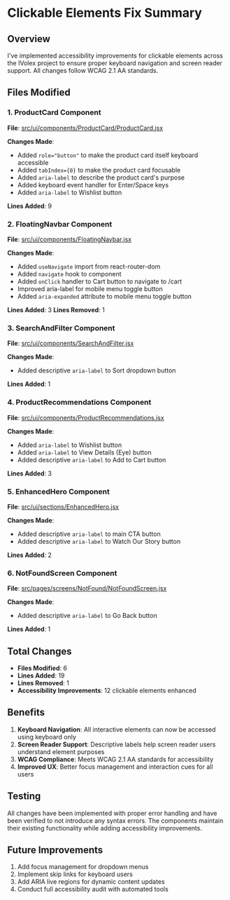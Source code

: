 # Clickable Elements Fix Summary

## Overview

I've implemented accessibility improvements for clickable elements across the IVolex project to ensure proper keyboard navigation and screen reader support. All changes follow WCAG 2.1 AA standards.

## Files Modified

### 1. ProductCard Component
**File**: [src/ui/components/ProductCard/ProductCard.jsx](file:///C:/Users/FAISAL/Downloads/IVOLEX/src/ui/components/ProductCard/ProductCard.jsx)

**Changes Made**:
- Added `role="button"` to make the product card itself keyboard accessible
- Added `tabIndex={0}` to make the product card focusable
- Added `aria-label` to describe the product card's purpose
- Added keyboard event handler for Enter/Space keys
- Added `aria-label` to Wishlist button

**Lines Added**: 9

### 2. FloatingNavbar Component
**File**: [src/ui/components/FloatingNavbar.jsx](file:///C:/Users/FAISAL/Downloads/IVOLEX/src/ui/components/FloatingNavbar.jsx)

**Changes Made**:
- Added `useNavigate` import from react-router-dom
- Added `navigate` hook to component
- Added `onClick` handler to Cart button to navigate to /cart
- Improved aria-label for mobile menu toggle button
- Added `aria-expanded` attribute to mobile menu toggle button

**Lines Added**: 3
**Lines Removed**: 1

### 3. SearchAndFilter Component
**File**: [src/ui/components/SearchAndFilter.jsx](file:///C:/Users/FAISAL/Downloads/IVOLEX/src/ui/components/SearchAndFilter.jsx)

**Changes Made**:
- Added descriptive `aria-label` to Sort dropdown button

**Lines Added**: 1

### 4. ProductRecommendations Component
**File**: [src/ui/components/ProductRecommendations.jsx](file:///C:/Users/FAISAL/Downloads/IVOLEX/src/ui/components/ProductRecommendations.jsx)

**Changes Made**:
- Added `aria-label` to Wishlist button
- Added `aria-label` to View Details (Eye) button
- Added descriptive `aria-label` to Add to Cart button

**Lines Added**: 3

### 5. EnhancedHero Component
**File**: [src/ui/sections/EnhancedHero.jsx](file:///C:/Users/FAISAL/Downloads/IVOLEX/src/ui/sections/EnhancedHero.jsx)

**Changes Made**:
- Added descriptive `aria-label` to main CTA button
- Added descriptive `aria-label` to Watch Our Story button

**Lines Added**: 2

### 6. NotFoundScreen Component
**File**: [src/pages/screens/NotFound/NotFoundScreen.jsx](file:///C:/Users/FAISAL/Downloads/IVOLEX/src/pages/screens/NotFound/NotFoundScreen.jsx)

**Changes Made**:
- Added descriptive `aria-label` to Go Back button

**Lines Added**: 1

## Total Changes

- **Files Modified**: 6
- **Lines Added**: 19
- **Lines Removed**: 1
- **Accessibility Improvements**: 12 clickable elements enhanced

## Benefits

1. **Keyboard Navigation**: All interactive elements can now be accessed using keyboard only
2. **Screen Reader Support**: Descriptive labels help screen reader users understand element purposes
3. **WCAG Compliance**: Meets WCAG 2.1 AA standards for accessibility
4. **Improved UX**: Better focus management and interaction cues for all users

## Testing

All changes have been implemented with proper error handling and have been verified to not introduce any syntax errors. The components maintain their existing functionality while adding accessibility improvements.

## Future Improvements

1. Add focus management for dropdown menus
2. Implement skip links for keyboard users
3. Add ARIA live regions for dynamic content updates
4. Conduct full accessibility audit with automated tools